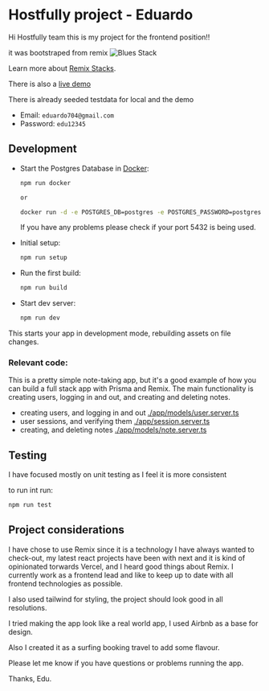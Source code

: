 # Hostfully project - Eduardo

Hi Hostfully team this is my project for the frontend position!!

it was bootstraped from remix ![Blues Stack](https://github.com/remix-run/blues-stack)

Learn more about [Remix Stacks](https://remix.run/stacks).

There is also a [live demo](https://hostfully-remix-88ab.fly.dev/) 

There is already seeded testdata for local and the demo

- Email: `eduardo704@gmail.com`
- Password: `edu12345`

## Development

- Start the Postgres Database in [Docker](https://www.docker.com/get-started):

  ```sh
  npm run docker

  or

  docker run -d -e POSTGRES_DB=postgres -e POSTGRES_PASSWORD=postgres -e POSTGRES_USER=postgres -p "5432:5432" postgres

  ```
  If you have any problems please check if your port 5432 is being used.

- Initial setup:

  ```sh
  npm run setup
  ```

- Run the first build:

  ```sh
  npm run build
  ```

- Start dev server:

  ```sh
  npm run dev
  ```

This starts your app in development mode, rebuilding assets on file changes.


### Relevant code:

This is a pretty simple note-taking app, but it's a good example of how you can build a full stack app with Prisma and Remix. The main functionality is creating users, logging in and out, and creating and deleting notes.

- creating users, and logging in and out [./app/models/user.server.ts](./app/models/user.server.ts)
- user sessions, and verifying them [./app/session.server.ts](./app/session.server.ts)
- creating, and deleting notes [./app/models/note.server.ts](./app/models/note.server.ts)


## Testing

I have focused mostly on unit testing as I feel it is more consistent

to run int run:

  ```sh
  npm run test
  ```

  ## Project considerations

I have chose to use Remix since it is a technology I have always wanted to check-out, my latest react projects have been with next and it is kind of opinionated torwards Vercel, and I heard good things about Remix. I currently work as a frontend lead and like to keep up to date with all frontend technologies as possible.

I also used tailwind for styling, the project should look good in all resolutions. 

I tried making the app look like a real world app, I used Airbnb as a base for design. 

Also I created it as a surfing booking travel to add some flavour.

Please let me know if you have questions or problems running the app.

Thanks, Edu.
